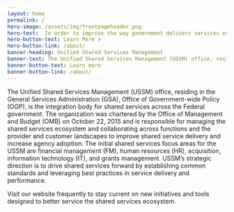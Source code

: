 ```yaml
---
layout: home
permalink: /
hero-image: /assets/img/frontpageheader.png
hero-text:  In order to improve the way government delivers services externally,<BR>we need to aggressively reform the way government delivers service internally."
hero-button-text: Learn More >
hero-button-link: /about/
banner-heading: Unified Shared Services Management 
banner-text: The Unified Shared Services Management (USSM) office, residing in the General Services Administration (GSA), Office of Government-wide Policy (OGP), is the integration body for shared services across the Federal government. The organization was chartered by the Office of Management and Budget (OMB) on October 22, 2015 and is responsible for managing the shared services ecosystem and collaborating across functions and the provider and customer landscapes to improve shared service delivery and increase agency adoption. The initial shared services focus areas for the USSM are financial management (FM), human resources (HR), acquisition, information technology (IT), and grants management. USSM’s strategic direction is to drive shared services forward by establishing common standards and leveraging best practices in service delivery and performance.
banner-button-text: Learn more
banner-button-link: /about/
---
```

The Unified Shared Services Management (USSM) office, residing in the General Services Administration (GSA), Office of Government-wide Policy (OGP), is the integration body for shared services across the Federal government. The organization was chartered by the Office of Management and Budget (OMB) on October 22, 2015 and is responsible for managing the shared services ecosystem and collaborating across functions and the provider and customer landscapes to improve shared service delivery and increase agency adoption. The initial shared services focus areas for the USSM are financial management (FM), human resources (HR), acquisition, information technology (IT), and grants management. USSM’s strategic direction is to drive shared services forward by establishing common standards and leveraging best practices in service delivery and performance.

Visit our website frequently to stay current on new initiatives and tools designed to better service the shared services ecosystem.
